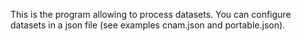 This is the program allowing to process datasets. You can configure datasets in a json file (see examples cnam.json and portable.json).